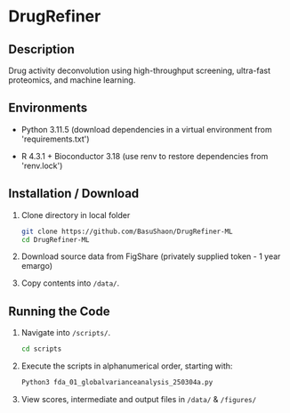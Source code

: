 # DrugRefiner

## Description

Drug activity deconvolution using high-throughput screening, ultra-fast proteomics, and machine learning. 

## Environments

- Python 3.11.5 (download dependencies in a virtual environment from 'requirements.txt') 

- R 4.3.1 + Bioconductor 3.18 (use renv to restore dependencies from 'renv.lock')

## Installation / Download

1. Clone directory in local folder

   ```sh
   git clone https://github.com/BasuShaon/DrugRefiner-ML
   cd DrugRefiner-ML

2. Download source data from FigShare (privately supplied token - 1 year emargo) 

3. Copy contents into `/data/`.

## Running the Code

1. Navigate into `/scripts/`. 

   ```sh
   cd scripts

2. Execute the scripts in alphanumerical order, starting with:

   ```sh
   Python3 fda_01_globalvarianceanalysis_250304a.py

3. View scores, intermediate and output files in `/data/` & `/figures/`